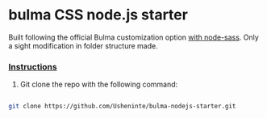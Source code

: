 # bulma CSS node.js starter

Built following the official Bulma customization option [with node-sass](https://bulma.io/documentation/customize/with-node-sass/). Only a sight modification in folder structure made.  

### [Instructions]()

1. Git clone the repo with the following command: 

```bash

git clone https://github.com/Usheninte/bulma-nodejs-starter.git

```
